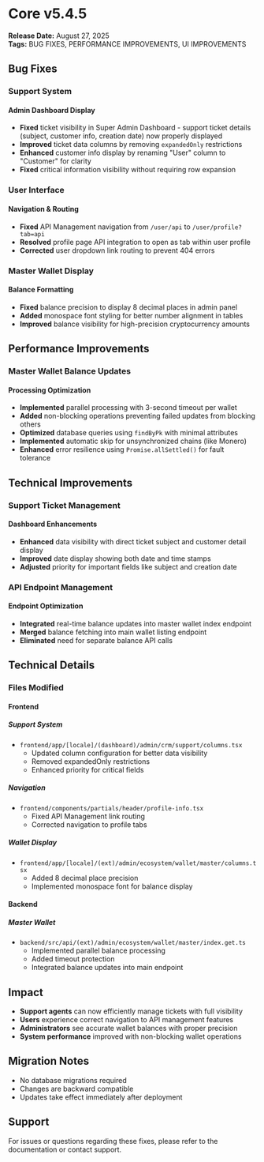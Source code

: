 # Core v5.4.5
**Release Date:** August 27, 2025  
**Tags:** BUG FIXES, PERFORMANCE IMPROVEMENTS, UI IMPROVEMENTS

## Bug Fixes

### Support System
#### Admin Dashboard Display
- **Fixed** ticket visibility in Super Admin Dashboard - support ticket details (subject, customer info, creation date) now properly displayed
- **Improved** ticket data columns by removing `expandedOnly` restrictions
- **Enhanced** customer info display by renaming "User" column to "Customer" for clarity
- **Fixed** critical information visibility without requiring row expansion

### User Interface
#### Navigation & Routing
- **Fixed** API Management navigation from `/user/api` to `/user/profile?tab=api`
- **Resolved** profile page API integration to open as tab within user profile
- **Corrected** user dropdown link routing to prevent 404 errors

### Master Wallet Display
#### Balance Formatting
- **Fixed** balance precision to display 8 decimal places in admin panel
- **Added** monospace font styling for better number alignment in tables
- **Improved** balance visibility for high-precision cryptocurrency amounts

## Performance Improvements

### Master Wallet Balance Updates
#### Processing Optimization
- **Implemented** parallel processing with 3-second timeout per wallet
- **Added** non-blocking operations preventing failed updates from blocking others
- **Optimized** database queries using `findByPk` with minimal attributes
- **Implemented** automatic skip for unsynchronized chains (like Monero)
- **Enhanced** error resilience using `Promise.allSettled()` for fault tolerance

## Technical Improvements

### Support Ticket Management
#### Dashboard Enhancements
- **Enhanced** data visibility with direct ticket subject and customer detail display
- **Improved** date display showing both date and time stamps
- **Adjusted** priority for important fields like subject and creation date

### API Endpoint Management
#### Endpoint Optimization
- **Integrated** real-time balance updates into master wallet index endpoint
- **Merged** balance fetching into main wallet listing endpoint
- **Eliminated** need for separate balance API calls

## Technical Details

### Files Modified

#### Frontend
##### Support System
- `frontend/app/[locale]/(dashboard)/admin/crm/support/columns.tsx`
  - Updated column configuration for better data visibility
  - Removed expandedOnly restrictions
  - Enhanced priority for critical fields

##### Navigation
- `frontend/components/partials/header/profile-info.tsx`
  - Fixed API Management link routing
  - Corrected navigation to profile tabs

##### Wallet Display
- `frontend/app/[locale]/(ext)/admin/ecosystem/wallet/master/columns.tsx`
  - Added 8 decimal place precision
  - Implemented monospace font for balance display

#### Backend
##### Master Wallet
- `backend/src/api/(ext)/admin/ecosystem/wallet/master/index.get.ts`
  - Implemented parallel balance processing
  - Added timeout protection
  - Integrated balance updates into main endpoint

## Impact
- **Support agents** can now efficiently manage tickets with full visibility
- **Users** experience correct navigation to API management features
- **Administrators** see accurate wallet balances with proper precision
- **System performance** improved with non-blocking wallet operations

## Migration Notes
- No database migrations required
- Changes are backward compatible
- Updates take effect immediately after deployment

## Support
For issues or questions regarding these fixes, please refer to the documentation or contact support.